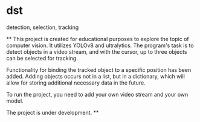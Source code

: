 # dst
detection, selection, tracking



**
This project is created for educational purposes to explore the topic of computer vision. It utilizes YOLOv8 and ultralytics. The program's task is to detect objects in a video stream, and with the cursor, up to three objects can be selected for tracking.

Functionality for binding the tracked object to a specific position has been added. Adding objects occurs not in a list, but in a dictionary, which will allow for storing additional necessary data in the future.

To run the project, you need to add your own video stream and your own model.

The project is under development.
**
